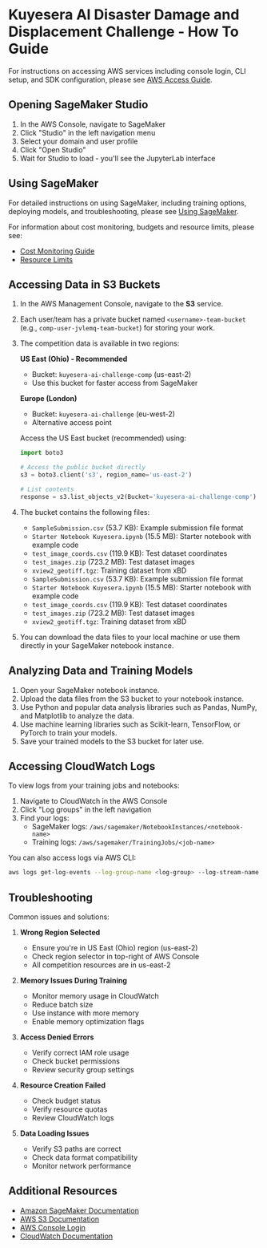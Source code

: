 # Kuyesera AI Disaster Damage and Displacement Challenge - How To Guide

For instructions on accessing AWS services including console login, CLI setup, and SDK configuration, please see [AWS Access Guide](./AWSAccess.md).

## Opening SageMaker Studio

1. In the AWS Console, navigate to SageMaker
2. Click "Studio" in the left navigation menu
3. Select your domain and user profile
4. Click "Open Studio"
5. Wait for Studio to load - you'll see the JupyterLab interface

## Using SageMaker

For detailed instructions on using SageMaker, including training options, deploying models, and troubleshooting, please see [Using SageMaker](./UsingSageMaker.md).

For information about cost monitoring, budgets and resource limits, please see:

- [Cost Monitoring Guide](./CostMonitoring.md)
- [Resource Limits](./ResourceLimits.md)

## Accessing Data in S3 Buckets

1. In the AWS Management Console, navigate to the **S3** service.
2. Each user/team has a private bucket named `<username>-team-bucket` (e.g., `comp-user-jvlemq-team-bucket`) for storing your work.
3. The competition data is available in two regions:

   **US East (Ohio) - Recommended**

   - Bucket: `kuyesera-ai-challenge-comp` (us-east-2)
   - Use this bucket for faster access from SageMaker

   **Europe (London)**

   - Bucket: `kuyesera-ai-challenge` (eu-west-2)
   - Alternative access point

   Access the US East bucket (recommended) using:

   ```python
   import boto3

   # Access the public bucket directly
   s3 = boto3.client('s3', region_name='us-east-2')

   # List contents
   response = s3.list_objects_v2(Bucket='kuyesera-ai-challenge-comp')
   ```

4. The bucket contains the following files:

   - `SampleSubmission.csv` (53.7 KB): Example submission file format
   - `Starter Notebook Kuyesera.ipynb` (15.5 MB): Starter notebook with example code
   - `test_image_coords.csv` (119.9 KB): Test dataset coordinates
   - `test_images.zip` (723.2 MB): Test dataset images
   - `xview2_geotiff.tgz`: Training dataset from xBD
   - `SampleSubmission.csv` (53.7 KB): Example submission file format
   - `Starter Notebook Kuyesera.ipynb` (15.5 MB): Starter notebook with example code
   - `test_image_coords.csv` (119.9 KB): Test dataset coordinates
   - `test_images.zip` (723.2 MB): Test dataset images
   - `xview2_geotiff.tgz`: Training dataset from xBD

5. You can download the data files to your local machine or use them directly in your SageMaker notebook instance.

## Analyzing Data and Training Models

1. Open your SageMaker notebook instance.
2. Upload the data files from the S3 bucket to your notebook instance.
3. Use Python and popular data analysis libraries such as Pandas, NumPy, and Matplotlib to analyze the data.
4. Use machine learning libraries such as Scikit-learn, TensorFlow, or PyTorch to train your models.
5. Save your trained models to the S3 bucket for later use.

## Accessing CloudWatch Logs

To view logs from your training jobs and notebooks:

1. Navigate to CloudWatch in the AWS Console
2. Click "Log groups" in the left navigation
3. Find your logs:
   - SageMaker logs: `/aws/sagemaker/NotebookInstances/<notebook-name>`
   - Training logs: `/aws/sagemaker/TrainingJobs/<job-name>`

You can also access logs via AWS CLI:

```bash
aws logs get-log-events --log-group-name <log-group> --log-stream-name <stream>
```

## Troubleshooting

Common issues and solutions:

1. **Wrong Region Selected**

   - Ensure you're in US East (Ohio) region (us-east-2)
   - Check region selector in top-right of AWS Console
   - All competition resources are in us-east-2

2. **Memory Issues During Training**

   - Monitor memory usage in CloudWatch
   - Reduce batch size
   - Use instance with more memory
   - Enable memory optimization flags

3. **Access Denied Errors**

   - Verify correct IAM role usage
   - Check bucket permissions
   - Review security group settings

4. **Resource Creation Failed**

   - Check budget status
   - Verify resource quotas
   - Review CloudWatch logs

5. **Data Loading Issues**
   - Verify S3 paths are correct
   - Check data format compatibility
   - Monitor network performance

## Additional Resources

- [Amazon SageMaker Documentation](https://docs.aws.amazon.com/sagemaker/index.html)
- [AWS S3 Documentation](https://docs.aws.amazon.com/s3/index.html)
- [AWS Console Login](https://zindicomp.signin.aws.amazon.com/console)
- [CloudWatch Documentation](https://docs.aws.amazon.com/cloudwatch/)

